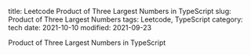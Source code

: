 title: Leetcode Product of Three Largest Numbers in TypeScript
slug: Product of Three Largest Numbers
tags: Leetcode, TypeScript
category: tech
date: 2021-10-10
modified: 2021-09-23

Product of Three Largest Numbers in TypeScript 

<script src="https://gist.github.com/jac18281828/e566423c12aed8495be5bdd0fb677e3d.js"></script>

